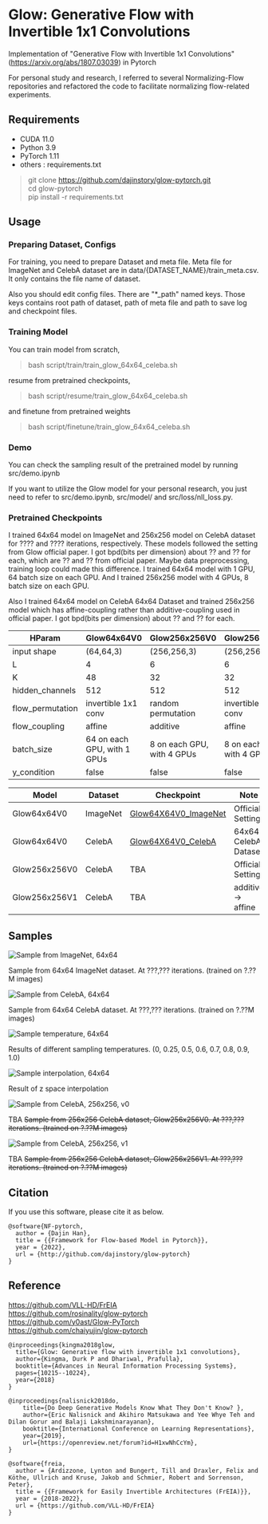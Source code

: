 # Glow: Generative Flow with Invertible 1x1 Convolutions

Implementation of "Generative Flow with Invertible 1x1 Convolutions" (https://arxiv.org/abs/1807.03039) in Pytorch

For personal study and research, I referred to several Normalizing-Flow repositories and refactored the code to facilitate normalizing flow-related experiments. 

## Requirements

- CUDA 11.0
- Python 3.9
- PyTorch 1.11
- others : requirements.txt

> git clone https://github.com/dajinstory/glow-pytorch.git <br/>
> cd glow-pytorch <br/>
> pip install -r requirements.txt <br/>

## Usage

### Preparing Dataset, Configs

For training, you need to prepare Dataset and meta file. Meta file for ImageNet and CelebA dataset are in data/{DATASET_NAME}/train_meta.csv. It only contains the file name of dataset.

Also you should edit config files. There are "*_path" named keys. Those keys contains root path of dataset, path of meta file and path to save log and checkpoint files.

### Training Model

You can train model from scratch,
> bash script/train/train_glow_64x64_celeba.sh <br/>

resume from pretrained checkpoints,
> bash script/resume/train_glow_64x64_celeba.sh <br/>

and finetune from pretrained weights
> bash script/finetune/train_glow_64x64_celeba.sh <br/>

### Demo

You can check the sampling result of the pretrained model by running src/demo.ipynb

If you want to utilize the Glow model for your personal research, you just need to refer to src/demo.ipynb, src/model/ and src/loss/nll_loss.py.

### Pretrained Checkpoints

I trained 64x64 model on ImageNet and 256x256 model on CelebA dataset for ???? and ???? iterations, respectively. These models followed the setting from Glow official paper. I got bpd(bits per dimension) about ?? and ?? for each, which are ?? and ?? from official paper. Maybe data preprocessing, training loop could made this difference. I trained 64x64 model with 1 GPU, 64 batch size on each GPU. And I trained 256x256 model with 4 GPUs, 8 batch size on each GPU. 

Also I trained 64x64 model on CelebA 64x64 Dataset and trained 256x256 model which has affine-coupling rather than additive-coupling used in official paper. I got bpd(bits per dimension) about ?? and ?? for each.

|      HParam       |          Glow64x64V0          |         Glow256x256V0         |         Glow256x256V1         |
| ----------------- | ----------------------------- | ----------------------------- | ----------------------------- |
| input shape       | (64,64,3)                     | (256,256,3)                   | (256,256,3)                   |
| L                 | 4                             | 6                             | 6                             |
| K                 | 48                            | 32                            | 32                            |
| hidden_channels   | 512                           | 512                           | 512                           |
| flow_permutation  | invertible 1x1 conv           | random permutation            | invertible 1x1 conv           |
| flow_coupling     | affine                        | additive                      | affine                        |
| batch_size        | 64 on each GPU, with 1 GPUs   | 8 on each GPU, with 4 GPUs    | 8 on each GPU, with 4 GPUs    |
| y_condition       | false                         | false                         | false                         |

|     Model     |   Dataset   |                              Checkpoint                                     |          Note         |
| ------------- | ----------- | --------------------------------------------------------------------------- | --------------------- |
| Glow64x64V0   | ImageNet    | [Glow64X64V0_ImageNet](https://drive.google.com/file/d/1ZrSXC6vVFZnAj1VWZYb0XQp6cJQqJTCT/view?usp=sharing)  | Official Setting      |
| Glow64x64V0   | CelebA      | [Glow64X64V0_CelebA](https://drive.google.com/file/d/1_6hFc0OkyHusoATkXJUmnyA9rw4aRnnY/view?usp=sharing)  | 64x64 CelebA Dataset   |
| Glow256x256V0 | CelebA      | TBA  | Official Setting      |
| Glow256x256V1 | CelebA      | TBA  | additive -> affine    |

## Samples

![Sample from ImageNet, 64x64](doc/sample_64x64_imagenet.png)

Sample from 64x64 ImageNet dataset. At ???,??? iterations. (trained on ?.??M images)

![Sample from CelebA, 64x64](doc/sample_64x64_celeba.png)

Sample from 64x64 CelebA dataset. At ???,??? iterations. (trained on ?.??M images)

![Sample temperature, 64x64](doc/sample_temperature.png)

Results of different sampling temperatures. (0, 0.25, 0.5, 0.6, 0.7, 0.8, 0.9, 1.0)

![Sample interpolation, 64x64](doc/sample_interpolation.png)

Result of z space interpolation

![Sample from CelebA, 256x256, v0](doc/sample_256x256_v0_celeba.png)

TBA
~~Sample from 256x256 CelebA dataset, Glow256x256V0. At ???,??? iterations. (trained on ?.??M images)~~

![Sample from CelebA, 256x256, v1](doc/sample_256x256_v1_celeba.png)

TBA
~~Sample from 256x256 CelebA dataset, Glow256x256V1. At ???,??? iterations. (trained on ?.??M images)~~

## Citation
If you use this software, please cite it as below.
```
@software{NF-pytorch,
  author = {Dajin Han},
  title = {{Framework for Flow-based Model in Pytorch}},
  year = {2022},
  url = {http://github.com/dajinstory/glow-pytorch}
}
```

## Reference
https://github.com/VLL-HD/FrEIA <br/>
https://github.com/rosinality/glow-pytorch <br/>
https://github.com/y0ast/Glow-PyTorch <br/>
https://github.com/chaiyujin/glow-pytorch <br/>

```
@inproceedings{kingma2018glow,
  title={Glow: Generative flow with invertible 1x1 convolutions},
  author={Kingma, Durk P and Dhariwal, Prafulla},
  booktitle={Advances in Neural Information Processing Systems},
  pages={10215--10224},
  year={2018}
}

@inproceedings{nalisnick2018do,
    title={Do Deep Generative Models Know What They Don't Know? },
    author={Eric Nalisnick and Akihiro Matsukawa and Yee Whye Teh and Dilan Gorur and Balaji Lakshminarayanan},
    booktitle={International Conference on Learning Representations},
    year={2019},
    url={https://openreview.net/forum?id=H1xwNhCcYm},
}

@software{freia,
  author = {Ardizzone, Lynton and Bungert, Till and Draxler, Felix and Köthe, Ullrich and Kruse, Jakob and Schmier, Robert and Sorrenson, Peter},
  title = {{Framework for Easily Invertible Architectures (FrEIA)}},
  year = {2018-2022},
  url = {https://github.com/VLL-HD/FrEIA}
}
```

